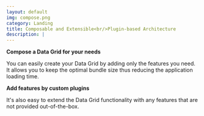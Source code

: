 ```yaml
---
layout: default
img: compose.png
category: Landing
title: Composable and Extensible<br/>Plugin-based Architecture
description: |
---
```


**Compose a Data Grid for your needs**

You can easily create your Data Grid by adding only the features you need. It allows you to keep the optimal bundle size thus reducing the application loading time.

**Add features by custom plugins**

It's also easy to extend the Data Grid functionality with any features that are not provided out-of-the-box.

